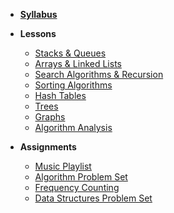 * **[Syllabus](ReadMe.md)**

- **Lessons**
    - [Stacks & Queues](https://docs.google.com/presentation/d/1_LBLE3oVDJGSyHZ284QsQHpsZre5qBsSJ0_wzI4St0I)
    - [Arrays & Linked Lists](https://docs.google.com/presentation/d/13aS2gdzdmcftyC0CQZUYJTflZGUO_jwZe8d03jSe12I)
    - [Search Algorithms & Recursion](https://docs.google.com/presentation/d/1Mk-FzOwiMZs5DaOZ0SSUtJcc3m0GyTe6zwcjmHKJIUE)
    - [Sorting Algorithms](https://docs.google.com/presentation/d/17keVchV4c5biNh5Eqb9MKC0Kcoms6d_jqCc3_t2eh_A)
    - [Hash Tables](https://docs.google.com/presentation/d/1ABMQ_WABDIQSxA7FFhJw9laITLmhXXoukJBb-cXtVyE)
    - [Trees](https://docs.google.com/presentation/d/1joafx-7JAd6Hs-xgpPANds9dvUN39E2NtLHt1QuV_cw)
    - [Graphs](https://docs.google.com/presentation/d/1qg42Ge40gZLP84ERSiHm2H6ihso9_nLLdTB01jn-bAc)
    - [Algorithm Analysis](https://docs.google.com/presentation/d/11Qe-_4PfvGXrlYDoT1btxCvC6SoFbW8l85cn1tnXH64)



- **Assignments**
    - [Music Playlist](Lessons/playlist.md)
    - [Algorithm Problem Set](https://www.gradescope.com/courses/217652/assignments/938596)
    - [Frequency Counting](Lessons/word_freq.md) 
    - [Data Structures Problem Set](https://www.gradescope.com/courses/217652/assignments/938601)

